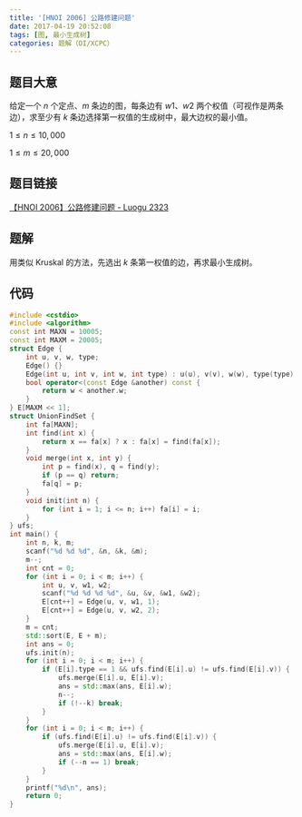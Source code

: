 ```yaml
---
title: '[HNOI 2006] 公路修建问题'
date: 2017-04-19 20:52:08
tags: [图, 最小生成树]
categories: 题解（OI/XCPC）
---
```


## 题目大意

给定一个 $n$ 个定点、$m$ 条边的图，每条边有 $w1$、$w2$ 两个权值（可视作是两条边），求至少有 $k$ 条边选择第一权值的生成树中，最大边权的最小值。

$1 \leqslant n \leqslant 10,000$

$1 \leqslant m \leqslant 20,000$

## 题目链接

[【HNOI 2006】公路修建问题 - Luogu 2323](https://www.luogu.com.cn/problem/P2323)

<!-- more -->

## 题解

用类似 Kruskal 的方法，先选出 $k$ 条第一权值的边，再求最小生成树。

## 代码

```c++
#include <cstdio>
#include <algorithm>
const int MAXN = 10005;
const int MAXM = 20005;
struct Edge {
    int u, v, w, type;
    Edge() {}
    Edge(int u, int v, int w, int type) : u(u), v(v), w(w), type(type) {}
    bool operator<(const Edge &another) const {
        return w < another.w;
    }
} E[MAXM << 1];
struct UnionFindSet {
    int fa[MAXN];
    int find(int x) {
        return x == fa[x] ? x : fa[x] = find(fa[x]);
    }
    void merge(int x, int y) {
        int p = find(x), q = find(y);
        if (p == q) return;
        fa[q] = p;
    }
    void init(int n) {
        for (int i = 1; i <= n; i++) fa[i] = i;
    }
} ufs;
int main() {
    int n, k, m;
    scanf("%d %d %d", &n, &k, &m);
    m--;
    int cnt = 0;
    for (int i = 0; i < m; i++) {
        int u, v, w1, w2;
        scanf("%d %d %d %d", &u, &v, &w1, &w2);
        E[cnt++] = Edge(u, v, w1, 1);
        E[cnt++] = Edge(u, v, w2, 2);
    }
    m = cnt;
    std::sort(E, E + m);
    int ans = 0;
    ufs.init(n);
    for (int i = 0; i < m; i++) {
        if (E[i].type == 1 && ufs.find(E[i].u) != ufs.find(E[i].v)) {
            ufs.merge(E[i].u, E[i].v);
            ans = std::max(ans, E[i].w);
            n--;
            if (!--k) break;
        }
    }
    for (int i = 0; i < m; i++) {
        if (ufs.find(E[i].u) != ufs.find(E[i].v)) {
            ufs.merge(E[i].u, E[i].v);
            ans = std::max(ans, E[i].w);
            if (--n == 1) break;
        }
    }
    printf("%d\n", ans);
    return 0;
}
```